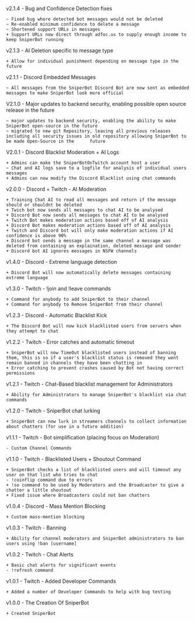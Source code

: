v2.1.4 - Bug and Confidence Detection fixes

    ~ Fixed bug where detected bot messages would not be deleted
    ~ Re-enabled minimum confidence to delete a message
    ~ Shortened support URLs in messages
    + Support URLs now direct through adfoc.us to supply enough income to keep SniperBot running

v2.1.3 - AI Deletion specific to message type

    + Allow for individual punishment depending on message type in the future

v2.1.1 - Discord Embedded Messages

    ~ All messages from the SniperBot Discord Bot are now sent as embedded messages to make SniperBot look more official

V2.1.0 - Major updates to backend security, enabling possible open source release in the future

    ~ major updates to backend security, enabling the ability to make SniperBot open-source in the future
    ~ migrated to new git Repository, leaving all previous releases including all security issues in old repository allowing SniperBot to be made Open-Source in the      future

V2.0.1 - Discord Blacklist Moderation + AI Logs

    + Admins can make the SniperBotOnTwitch account host a user
    ~ Chat and AI logs save to a logfile for analysis of individual users messages
    + Admins can now modify the Discord Blacklist using chat commands

v2.0.0 - Discord + Twitch - AI Moderation

    + Training Chat AI to read all messages and return if the message should or shouldnt be deleted
    + Twich bot now sends all messages to chat AI to be analysed
    + Discord Bot now sends all messages to chat AI to be analysed
    + Twitch Bot makes moderation actions based off of AI analysis
    + Discord Bot makes moderation actions based off of AI analysis
    + Twitch and Discord bot will only make moderation actions if AI confidence is above 90%
    + Discord bot sends a message in the same channel a message was deleted from containing an explaination, deleted message and sender
    + Discord bot AI ignores messages in NSFW channels

v1.4.0 - Discord - Extreme language detection

    + Discord Bot will now automatically delete messages containing extreme language

v1.3.0 - Twitch - !join and !leave commands

    + Command for anybody to add SniperBot to their channel
    + Command for anybody to Remove SniperBot from their channel

v1.2.3 - Discord - Automatic Blacklist Kick

    + The Discord Bot will now kick blacklisted users from servers when they attempt to chat

v1.2.2 - Twitch - Error catches and automatic timeout

    + SniperBot will now TimeOut blacklisted users instead of banning them, this is so if a user's blacklist status is removed they wont remain banned in channels they have been chatting in
    + Error catching to prevent crashes caused by Bot not having correct permissions

v1.2.1 - Twitch - Chat-Based blacklist management for Administrators

    + Ability for Administrators to manage SniperBot's blacklist via chat commands

v1.2.0 - Twitch - SniperBot chat lurking

    + SniperBot can now lurk in streamers channels to collect information about chatters (for use in a future addition)

v1.1.1 - Twitch - Bot simplification (placing focus on Moderation)

    - Custom Channel Commands

v1.1.0 - Twitch - Blacklisted Users + Shoutout Command

    + SniperBot checks a list of blacklisted users and will timeout any user on that list who tries to chat
    - !coinflip command due to errors
    + !so command to be used by Moderators and the Broadcaster to give a chatter a little shoutout
    + Fixed issue where Broadcasters could not ban chatters

v1.0.4 - Discord - Mass Mention Blocking

    + Custom mass-mention blocking

v1.0.3 - Twitch - Banning

    + Ability for channel moderators and SniperBot administrators to ban users using !ban [username]

v1.0.2 - Twitch - Chat Alerts

    + Basic chat alerts for significant events
    - !refresh command

v1.0.1 - Twitch - Added Developer Commands

    + Added a number of Developer Commands to help with bug testing

v1.0.0 - The Creation Of SniperBot

    + Created SniperBot

